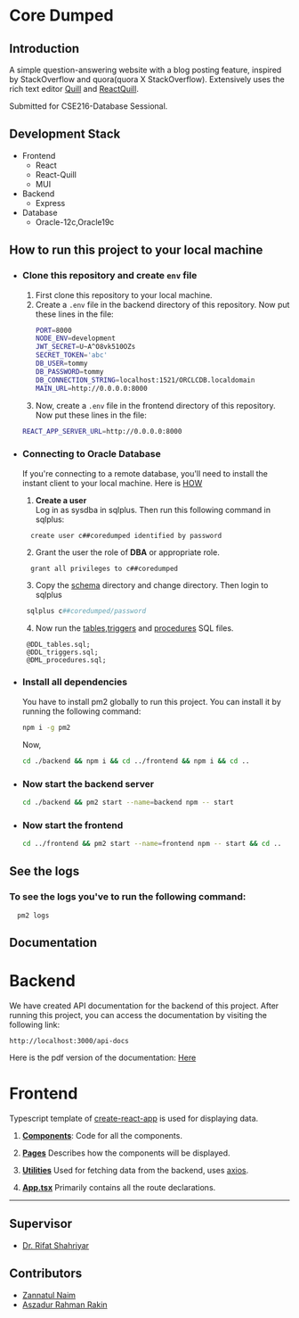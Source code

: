 # Core Dumped
## Introduction

A simple question-answering website with a blog posting feature, inspired by StackOverflow and quora(quora X StackOverflow).
Extensively uses the rich text editor [Quill](https://github.com/quilljs/quill) and [ReactQuill](https://github.com/zenoamaro/react-quill).

Submitted for CSE216-Database Sessional.  
## Development Stack
- Frontend
  - React
  - React-Quill
  - MUI
- Backend
  - Express
- Database
  - Oracle-12c,Oracle19c
## How to run this project to your local machine
- ### Clone this repository and create `env` file
  1. First clone this repository to your local machine.
  2. Create a `.env` file in the backend directory of this repository. Now put these lines in the file:
      ```bash
      PORT=8000
      NODE_ENV=development
      JWT_SECRET=U~A^O8vk510OZs
      SECRET_TOKEN='abc'
      DB_USER=tommy
      DB_PASSWORD=tommy
      DB_CONNECTION_STRING=localhost:1521/ORCLCDB.localdomain
      MAIN_URL=http://0.0.0.0:8000
      ```
  3. Now, create a `.env` file in the frontend directory of this repository. Now put these lines in the file:
    ```bash
    REACT_APP_SERVER_URL=http://0.0.0.0:8000
    ```
- ### Connecting to Oracle Database

  If you're connecting to a remote database, you'll need to install the instant client to your local machine. Here is [HOW](https://docs.oracle.com/en/database/oracle/machine-learning/oml4r/1.5.1/oread/installing-oracle-database-instant-client.html)

  1. **Create a user**  
     Log in as sysdba in sqlplus. Then run this following command in sqlplus:
    ```sqlplus
      create user c##coredumped identified by password
    ```
  2. Grant the user the role of **DBA** or appropriate role.
  ```sqlplus
    grant all privileges to c##coredumped
   ```
  3. Copy the [schema](./backend/src/database/schema/) directory and change directory. Then login to sqlplus 
  ```powershell
   sqlplus c##coredumped/password
  ```
  4. Now run the [tables](./backend/src/database/schema/DDL_tables.sql),[triggers](./backend/src/database/schema/DDL_triggers.sql) and [procedures](./backend/src/database/schema/DML_procedures.sql) SQL files.
  ```sqlplus
   @DDL_tables.sql;
   @DDL_triggers.sql;
   @DML_procedures.sql;
  ```
- ### Install all dependencies

  You have to install pm2 globally to run this project. You can install it by running the following command:
  ```bash
  npm i -g pm2 
  ```
  Now,
  ```bash
  cd ./backend && npm i && cd ../frontend && npm i && cd ..
  ```
- ### Now start the backend server
  ```bash
  cd ./backend && pm2 start --name=backend npm -- start
  ```
- ### Now start the frontend 

  ```bash
  cd ../frontend && pm2 start --name=frontend npm -- start && cd ..
  ```

## See the logs

### To see the logs you've to run the following command:
```
  pm2 logs
```

## Documentation
# Backend
We have created API documentation for the backend of this project. After running this project, you can access the documentation by visiting the following link:
```
http://localhost:3000/api-docs
```
Here is the pdf version of the documentation: [Here](./backend_doc.pdf)

# Frontend
Typescript template of [create-react-app](https://create-react-app.dev/) is used for displaying data.

1. [**Components**](./frontend/src/components/):
Code for all the components.

2. [**Pages**](./frontend/src/pages/)
Describes how the components will be displayed.

3. [**Utilities**](./frontend/src/utils/)
Used for fetching data from the backend, uses [axios](https://axios-http.com/docs/intro).

4. [**App.tsx**](./frontend/src/App.tsx)
Primarily contains all the route declarations.


-----
## **Supervisor**

- [Dr. Rifat Shahriyar](https://github.com/rifatshahriyar)
## **Contributors**
  - [Zannatul Naim](https://github.com/nayeem-17)
  - [Aszadur Rahman Rakin](https://github.com/rakin000)
